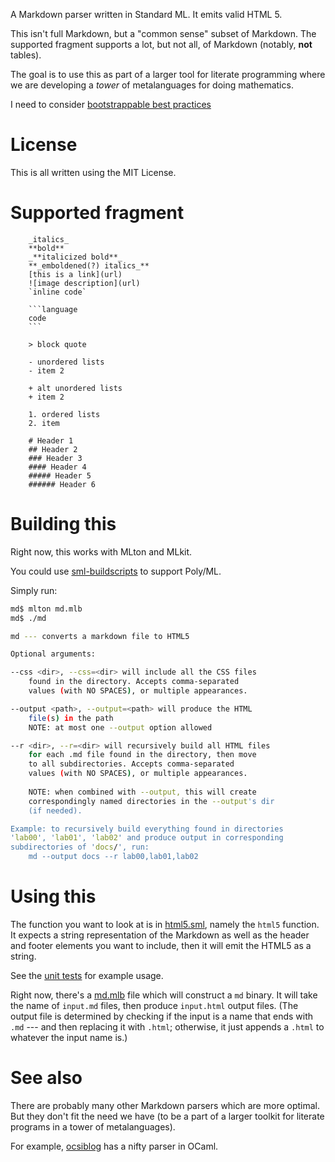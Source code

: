 A Markdown parser written in Standard ML. It emits valid HTML 5.

This isn't full Markdown, but a "common sense" subset of Markdown. The
supported fragment supports a lot, but not all, of Markdown (notably,
**not** tables).

The goal is to use this as part of a larger tool for literate
programming where we are developing a _tower_ of metalanguages for doing
mathematics. 

I need to consider [bootstrappable best practices](https://bootstrappable.org/best-practices.html)

# License

This is all written using the MIT License.

# Supported fragment

```
    _italics_
    **bold**
    _**italicized bold**_
    **_emboldened(?) italics_**
    [this is a link](url)
    ![image description](url)
    `inline code`
    
    ```language
    code
    ```
    
    > block quote
    
    - unordered lists
    - item 2
    
    + alt unordered lists
    + item 2
    
    1. ordered lists
    2. item
    
    # Header 1
    ## Header 2
    ### Header 3
    #### Header 4
    ##### Header 5
    ###### Header 6
```

# Building this

Right now, this works with MLton and MLkit.

You could use [sml-buildscripts](https://github.com/cannam/sml-buildscripts)
to support Poly/ML.

Simply run:

```bash
md$ mlton md.mlb
md$ ./md

md --- converts a markdown file to HTML5

Optional arguments:

--css <dir>, --css=<dir> will include all the CSS files
    found in the directory. Accepts comma-separated
    values (with NO SPACES), or multiple appearances.

--output <path>, --output=<path> will produce the HTML
    file(s) in the path
    NOTE: at most one --output option allowed

--r <dir>, --r=<dir> will recursively build all HTML files
    for each .md file found in the directory, then move
    to all subdirectories. Accepts comma-separated
    values (with NO SPACES), or multiple appearances.
    
    NOTE: when combined with --output, this will create
    correspondingly named directories in the --output's dir
    (if needed).

Example: to recursively build everything found in directories
'lab00', 'lab01', 'lab02' and produce output in corresponding
subdirectories of 'docs/', run:
    md --output docs --r lab00,lab01,lab02
```

# Using this

The function you want to look at is in [html5.sml](src/html5.sml),
namely the `html5` function. It expects a string representation of the
Markdown as well as the header and footer elements you want to include,
then it will emit the HTML5 as a string.

See the [unit tests](./test/html5_test.sml) for example usage.

Right now, there's a [md.mlb](./md.mlb) file which will construct a `md`
binary. It will take the name of `input.md` files, then produce
`input.html` output files. (The output file is determined by checking if
the input is a name that ends with `.md` --- and then replacing it with
`.html`; otherwise, it just appends a `.html` to whatever the input name is.)

# See also

There are probably many other Markdown parsers which are more
optimal. But they don't fit the need we have (to be a part of a larger
toolkit for literate programs in a tower of metalanguages).

For example,
[ocsiblog](https://github.com/mfp/ocsiblog/blob/master/simple_markup.ml)
has a nifty parser in OCaml.

